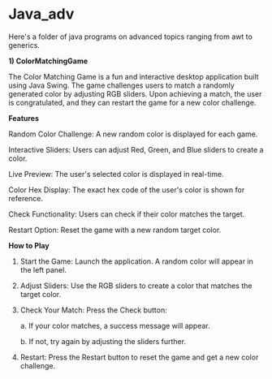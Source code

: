# Java_adv
Here's a folder of java programs on advanced topics ranging from awt to generics.

**1) ColorMatchingGame**  

The Color Matching Game is a fun and interactive desktop application built using Java Swing. The game challenges users to match a randomly generated color by adjusting RGB sliders. Upon achieving a match, the user is congratulated, and they can restart the game for a new color challenge.  

**Features**

Random Color Challenge: A new random color is displayed for each game.  

Interactive Sliders: Users can adjust Red, Green, and Blue sliders to create a color.  

Live Preview: The user's selected color is displayed in real-time.

Color Hex Display: The exact hex code of the user's color is shown for reference.

Check Functionality: Users can check if their color matches the target.

Restart Option: Reset the game with a new random target color.

**How to Play**

1. Start the Game: Launch the application. A random color will appear in the left panel.
2. Adjust Sliders: Use the RGB sliders to create a color that matches the target color.
3. Check Your Match: Press the Check button:

   a. If your color matches, a success message will appear.
   
   b. If not, try again by adjusting the sliders further.

5. Restart: Press the Restart button to reset the game and get a new color challenge.
